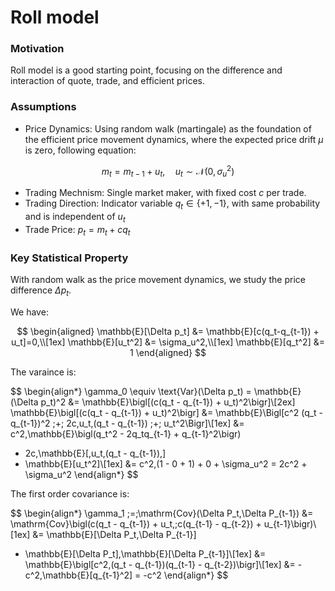 # Roll model

### Motivation
Roll model is a good starting point, focusing on the difference and interaction of quote, trade, and efficient prices.  

### Assumptions

- Price Dynamics: Using random walk (martingale) as the foundation of the efficient price movement dynamics, where the expected price drift $\mu$ is zero, following equation: 

$$m_t = m_{t-1} + u_t,\quad u_t \sim \mathcal{N}(0, \sigma_u^2)$$

- Trading Mechnism: Single market maker, with fixed cost $c$ per trade.
- Trading Direction: Indicator variable $q_t \in \{+1, -1\}$, with same probability and is independent of $u_t$
- Trade Price: $p_t=m_t+cq_t$

### Key Statistical Property

With random walk as the price movement dynamics, we study the price difference $\Delta p_t$. 

We have:

$$
\begin{aligned}
\mathbb{E}[\Delta p_t] &= \mathbb{E}[c(q_t-q_{t-1}) + u_t]=0,\\[1ex]
\mathbb{E}[u_t^2] &= \sigma_u^2,\\[1ex]
\mathbb{E}[q_t^2] &= 1
\end{aligned}
$$

The varaince is:

$$
\begin{align*}
\gamma_0 \equiv  \text{Var}(\Delta p_t) = \mathbb{E}(\Delta p_t)^2 &= \mathbb{E}\bigl[(c(q_t - q_{t-1}) + u_t)^2\bigr]\\[2ex]
\mathbb{E}\bigl[(c(q_t - q_{t-1}) + u_t)^2\bigr]
&= \mathbb{E}\Bigl[c^2 (q_t - q_{t-1})^2 \;+\; 2c\,u_t\,(q_t - q_{t-1}) \;+\; u_t^2\Bigr]\\[1ex]
&= c^2\,\mathbb{E}\bigl(q_t^2 - 2q_tq_{t-1} + q_{t-1}^2\bigr)
  + 2c\,\mathbb{E}[\,u_t\,(q_t - q_{t-1})\,]
  + \mathbb{E}[u_t^2]\\[1ex]
&= c^2\,(1 - 0 + 1) + 0 + \sigma_u^2
= 2c^2 + \sigma_u^2
\end{align*}
$$

The first order covariance is:

$$
\begin{align*}
\gamma_1 \;=\;\mathrm{Cov}(\Delta P_t,\Delta P_{t-1})
&= \mathrm{Cov}\bigl(c(q_t - q_{t-1}) + u_t,\;c(q_{t-1} - q_{t-2}) + u_{t-1}\bigr)\\[1ex]
&= \mathbb{E}[\Delta P_t\,\Delta P_{t-1}]
  - \mathbb{E}[\Delta P_t]\,\mathbb{E}[\Delta P_{t-1}]\\[1ex]
&= \mathbb{E}\bigl[c^2\,(q_t - q_{t-1})(q_{t-1} - q_{t-2})\bigr]\\[1ex]
&= -c^2\,\mathbb{E}[q_{t-1}^2]
= -c^2
\end{align*}
$$
